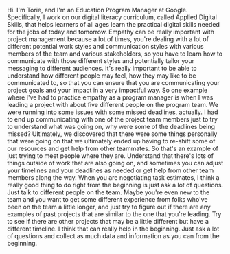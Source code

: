 Hi. I'm Torie, and I'm an Education Program Manager at Google. Specifically, I
work on our digital literacy curriculum, called Applied Digital Skills, that
helps learners of all ages learn the practical digital skills needed for the
jobs of today and tomorrow. Empathy can be really important with project
management because a lot of times, you're dealing with a lot of different
potential work styles and communication styles with various members of the team
and various stakeholders, so you have to learn how to communicate with those
different styles and potentially tailor your messaging to different audiences.
It's really important to be able to understand how different people may feel,
how they may like to be communicated to, so that you can ensure that you are
communicating your project goals and your impact in a very impactful way. So one
example where I've had to practice empathy as a program manager is when I was
leading a project with about five different people on the program team. We were
running into some issues with some missed deadlines, actually. I had to end up
communicating with one of the project team members just to try to understand
what was going on, why were some of the deadlines being missed? Ultimately, we
discovered that there were some things personally that were going on that we
ultimately ended up having to re-shift some of our resources and get help from
other teammates. So that's an example of just trying to meet people where they
are. Understand that there's lots of things outside of work that are also going
on, and sometimes you can adjust your timelines and your deadlines as needed or
get help from other team members along the way. When you are negotiating task
estimates, I think a really good thing to do right from the beginning is just
ask a lot of questions. Just talk to different people on the team. Maybe you're
even new to the team and you want to get some different experience from folks
who've been on the team a little longer, and just try to figure out if there are
any examples of past projects that are similar to the one that you're leading.
Try to see if there are other projects that may be a little different but have a
different timeline. I think that can really help in the beginning. Just ask a
lot of questions and collect as much data and information as you can from the
beginning.